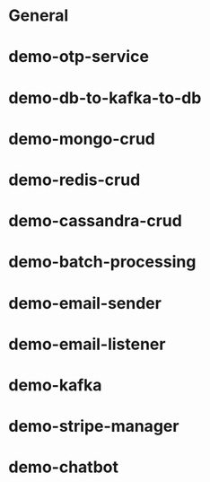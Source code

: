 # General

# demo-otp-service

# demo-db-to-kafka-to-db

# demo-mongo-crud

# demo-redis-crud

# demo-cassandra-crud

# demo-batch-processing

# demo-email-sender

# demo-email-listener

# demo-kafka

# demo-stripe-manager

# demo-chatbot

